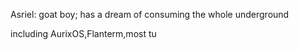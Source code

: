 Asriel: goat boy; has a dream of consuming the whole underground

including AurixOS,Flanterm,most tu
